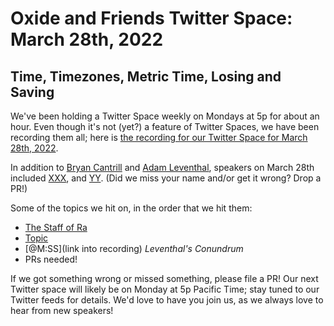 # Oxide and Friends Twitter Space: March 28th, 2022

## Time, Timezones, Metric Time, Losing and Saving

We've been holding a Twitter Space weekly on Mondays at 5p for about an hour.
Even though it's not (yet?) a feature of Twitter Spaces, we have been
recording them all; here is
[the recording for our Twitter Space for March 28th, 2022](https://youtu.be/BHtfqleSHAs).

In addition to
[Bryan Cantrill](https://twitter.com/bcantrill) and
[Adam Leventhal](https://twitter.com/ahl),
speakers on March 28th included
[XXX](),
and [YY]().
(Did we miss your name and/or get it wrong? Drop a PR!)

Some of the topics we hit on, in the order that we hit them:

- [The Staff of Ra](https://indianajones.fandom.com/wiki/Headpiece_to_the_Staff_of_Ra)
- [Topic](link)
- [@M:SS](link into recording)
  *Leventhal's Conundrum*
- PRs needed!

If we got something wrong or missed something, please file a PR!
Our next Twitter space will likely be on Monday at 5p Pacific Time; stay tuned
to our Twitter feeds for details.  We'd love to have you join us, as we
always love to hear from new speakers!

